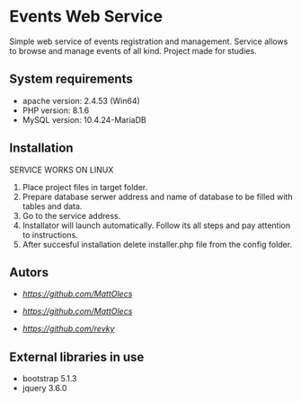 # Events Web Service
Simple web service of events registration and management. Service allows to browse and manage events of all kind. Project made for studies.

## System requirements
* apache version:   2.4.53 (Win64)
* PHP version:      8.1.6
* MySQL version:    10.4.24-MariaDB

## Installation
SERVICE WORKS ON LINUX 

1. Place project files in target folder.
2. Prepare database serwer address and name of database to be filled with tables and data.
3. Go to the service address.
4. Installator will launch automatically. Follow its all steps and pay attention to instructions.
5. After succesful installation delete installer.php file from the config folder.

## Autors
* *https://github.com/MattOlecs*

* *https://github.com/MattOlecs*

* *https://github.com/revky*

## External libraries in use
* bootstrap 5.1.3
* jquery 3.6.0
